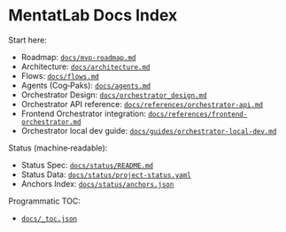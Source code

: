 # MentatLab Docs Index

Start here:
- Roadmap: [`docs/mvp-roadmap.md`](docs/mvp-roadmap.md:1)
- Architecture: [`docs/architecture.md`](docs/architecture.md:1)
- Flows: [`docs/flows.md`](docs/flows.md:1)
- Agents (Cog‑Paks): [`docs/agents.md`](docs/agents.md:1)
- Orchestrator Design: [`docs/orchestrator_design.md`](docs/orchestrator_design.md:1)
- Orchestrator API reference: [`docs/references/orchestrator-api.md`](docs/references/orchestrator-api.md:1)
- Frontend Orchestrator integration: [`docs/references/frontend-orchestrator.md`](docs/references/frontend-orchestrator.md:1)
- Orchestrator local dev guide: [`docs/guides/orchestrator-local-dev.md`](docs/guides/orchestrator-local-dev.md:1)

Status (machine‑readable):
- Status Spec: [`docs/status/README.md`](docs/status/README.md:1)
- Status Data: [`docs/status/project-status.yaml`](docs/status/project-status.yaml:1)
- Anchors Index: [`docs/status/anchors.json`](docs/status/anchors.json:1)

Programmatic TOC:
- [`docs/_toc.json`](docs/_toc.json:1)
